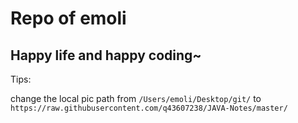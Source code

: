 # Repo of emoli

## Happy life and happy coding~

Tips:

change the local pic path from `/Users/emoli/Desktop/git/` to `https://raw.githubusercontent.com/q43607238/JAVA-Notes/master/`
